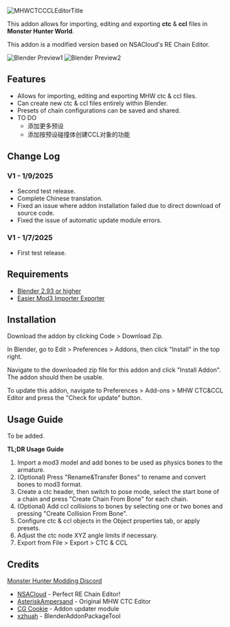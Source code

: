 ![MHWCTCCCLEditorTitle](https://github.com/user-attachments/assets/4254e640-cc60-4c0b-ab03-f2e59975712e)

This addon allows for importing, editing and exporting **ctc** & **ccl** files in **Monster Hunter World**.

This addon is a modified version based on NSACloud's RE Chain Editor.  

![Blender Preview1](https://github.com/user-attachments/assets/b8656635-cb54-4d55-b921-db5ae2be02ab)
![Blender Preview2](https://github.com/user-attachments/assets/20d699cf-ee8e-49ac-9231-7a6a069cdf85)

## Features
 - Allows for importing, editing and exporting MHW ctc & ccl files.
 - Can create new ctc & ccl files entirely within Blender.
 - Presets of chain configurations can be saved and shared.
 - TO DO
     - 添加更多预设
     - 添加按预设碰撞体创建CCL对象的功能

## Change Log

### V1 - 1/9/2025

* Second test release.
* Complete Chinese translation.
* Fixed an issue where addon installation failed due to direct download of source code.
* Fixed the issue of automatic update module errors.
 
### V1 - 1/7/2025

* First test release.

## Requirements
* [Blender 2.93 or higher](https://www.blender.org/download/)
* [Easier Mod3 Importer Exporter](https://github.com/chikichikibangbang/Easier_Mod3_Importer_Exporter)

## Installation
Download the addon by clicking Code > Download Zip.

In Blender, go to Edit > Preferences > Addons, then click "Install" in the top right.

Navigate to the downloaded zip file for this addon and click "Install Addon". The addon should then be usable.

To update this addon, navigate to Preferences > Add-ons > MHW CTC&CCL Editor and press the "Check for update" button.

## Usage Guide

To be added.

**TL;DR Usage Guide**

1. Import a mod3 model and add bones to be used as physics bones to the armature.
2. (Optional) Press "Rename&Transfer Bones" to rename and convert bones to mod3 format.
3. Create a ctc header, then switch to pose mode, select the start bone of a chain and press "Create Chain From Bone" for each chain. 
4. (Optional) Add ccl collisions to bones by selecting one or two bones and pressing "Create Collision From Bone".
5. Configure ctc & ccl objects in the Object properties tab, or apply presets.
6. Adjust the ctc node XYZ angle limits if necessary.
7. Export from File > Export > CTC & CCL

 ## Credits
[Monster Hunter Modding Discord](https://discord.gg/gJwMdhK)
- [NSACloud](https://github.com/NSACloud) - Perfect RE Chain Editor! 
- [AsteriskAmpersand](https://github.com/AsteriskAmpersand) - Original MHW CTC Editor
- [CG Cookie](https://github.com/CGCookie) - Addon updater module
- [xzhuah](https://github.com/xzhuah) - BlenderAddonPackageTool
